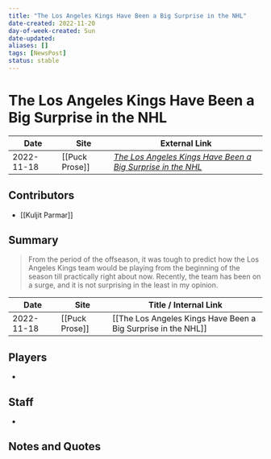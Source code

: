 ```yaml
---
title: "The Los Angeles Kings Have Been a Big Surprise in the NHL"
date-created: 2022-11-20
day-of-week-created: Sun
date-updated: 
aliases: []
tags: [NewsPost]
status: stable
---
```


# The Los Angeles Kings Have Been a Big Surprise in the NHL

| Date       | Site           | External Link                                                                                                                   |
| ---------- | -------------- | ------------------------------------------------------------------------------------------------------------------------------- |
| 2022-11-18 | [[Puck Prose]] | [*The Los Angeles Kings Have Been a Big Surprise in the NHL*](https://puckprose.com/2022/11/18/los-angeles-kings-big-surprise/) |

## Contributors
- [[Kuljit Parmar]]

## Summary
> From the period of the offseason, it was tough to predict how the Los Angeles Kings team would be playing from the beginning of the season till practically right about now. Recently, the team has been on a surge, and it is not surprising in the least in my opinion.

| Date       | Site           | Title / Internal Link                                         |
| ---------- | -------------- | ------------------------------------------------------------- |
| 2022-11-18 | [[Puck Prose]] | [[The Los Angeles Kings Have Been a Big Surprise in the NHL]] |

## Players
- 

## Staff
- 

## Notes and Quotes
> 

